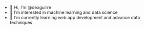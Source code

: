 - 👋 Hi, I’m @deaguirre
- 👀 I’m interested in machine learning and data science
- 🌱 I’m currently learning web app development and advance data techniques

<!---
deaguirre/deaguirre is a ✨ special ✨ repository because its `README.md` (this file) appears on your GitHub profile.
You can click the Preview link to take a look at your changes.
--->
